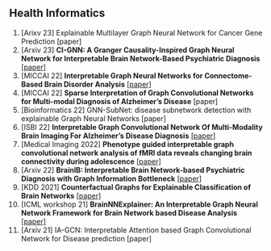 ## Health Informatics
1. [Arixv 23] Explainable Multilayer Graph Neural Network for Cancer Gene Prediction [paper]
2. [Arxiv 23] **CI-GNN: A Granger Causality-Inspired Graph Neural Network for Interpretable Brain Network-Based Psychiatric Diagnosis** [[paper]](https://arxiv.org/abs/2301.01642)
3. [MICCAI 22] **Interpretable Graph Neural Networks for Connectome-Based Brain Disorder Analysis** [[paper]](https://arxiv.org/abs/2207.00813)
4. [MICCAI 22] **Sparse Interpretation of Graph Convolutional Networks for Multi-modal Diagnosis of Alzheimer’s Disease** [paper]
5. [Bioinformatics 22] GNN-SubNet: disease subnetwork detection with explainable Graph Neural Networks [paper]
6. [ISBI 22] **Interpretable Graph Convolutional Network Of Multi-Modality Brain Imaging For Alzheimer’s Disease Diagnosis** [[paper]](https://ieeexplore.ieee.org/abstract/document/9761449?casa_token=w3IlSZNlKwcAAAAA:Xvh04eK29bZtbkRq5Eg3jUZURS3qs1k3AA1bhnnN2kKWmIjBnh7alAiy98zBgsHFtvFQqV0IYA)
7. [Medical Imaging 2022]  **Phenotype guided interpretable graph convolutional network analysis of fMRI data reveals changing brain connectivity during adolescence** [[paper]](https://www.semanticscholar.org/paper/Phenotype-guided-interpretable-graph-convolutional-Orlichenko-Qu/d05adc7c772780be4b99a169441696017d49c6ed)
8. [Arxiv 22] **BrainIB: Interpretable Brain Network-based Psychiatric Diagnosis with Graph Information Bottleneck** [[paper]](https://arxiv.org/abs/2205.03612)
9. [KDD 2021] **Counterfactual Graphs for Explainable Classification of Brain Networks** [[paper]](https://arxiv.org/abs/2106.08640)
10. [ICML workshop 21] **BrainNNExplainer: An Interpretable Graph Neural Network Framework for Brain Network based Disease Analysis** [[paper]](https://arxiv.org/abs/2107.05097)
11. [Arxiv 21] IA-GCN: Interpretable Attention based Graph Convolutional Network for Disease prediction [paper]

